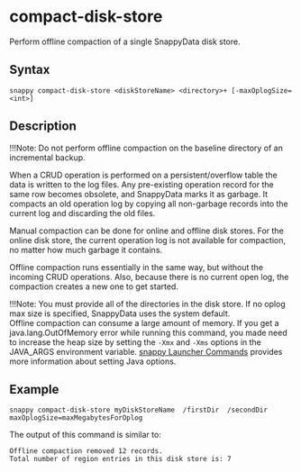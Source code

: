 # compact-disk-store

Perform offline compaction of a single SnappyData disk store.

## Syntax

``` pre
snappy compact-disk-store <diskStoreName> <directory>+ [-maxOplogSize=<int>]
```

## Description

!!!Note:
	Do not perform offline compaction on the baseline directory of an incremental backup.</p>
When a CRUD operation is performed on a persistent/overflow table the data is written to the log files. Any pre-existing operation record for the same row becomes obsolete, and SnappyData marks it as garbage. It compacts an old operation log by copying all non-garbage records into the current log and discarding the old files.

Manual compaction can be done for online and offline disk stores. For the online disk store, the current operation log is not available for compaction, no matter how much garbage it contains.

Offline compaction runs essentially in the same way, but without the incoming CRUD operations. Also, because there is no current open log, the compaction creates a new one to get started.

!!!Note:
	You must provide all of the directories in the disk store. If no oplog max size is specified, SnappyData uses the system default.</br> Offline compaction can consume a large amount of memory. If you get a java.lang.OutOfMemory error while running this command, you made need to increase the heap size by setting the `-Xmx` and `-Xms` options in the JAVA_ARGS environment variable. [snappy Launcher Commands](../../reference/command_line_utilities/store-launcher.md) provides more information about setting Java options.

</p>

## Example

``` pre
snappy compact-disk-store myDiskStoreName  /firstDir  /secondDir   
maxOplogSize=maxMegabytesForOplog
```

The output of this command is similar to:

``` pre
Offline compaction removed 12 records.
Total number of region entries in this disk store is: 7
```


